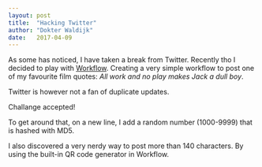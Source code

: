 ```yaml
---
layout: post
title:  "Hacking Twitter"
author: "Dokter Waldijk"
date:   2017-04-09
---
```

As some has noticed, I have taken a break from Twitter. Recently tho I decided to play with [Workflow](https://workflow.is). Creating a very simple workflow to post one of my favourite film quotes: *All work and no play makes Jack a dull boy*.

Twitter is however not a fan of duplicate updates.

Challange accepted!

To get around that, on a new line, I add a random number (1000-9999) that is hashed with MD5.

I also discovered a very nerdy way to post more than 140 characters. By using the built-in QR code generator in Workflow.
